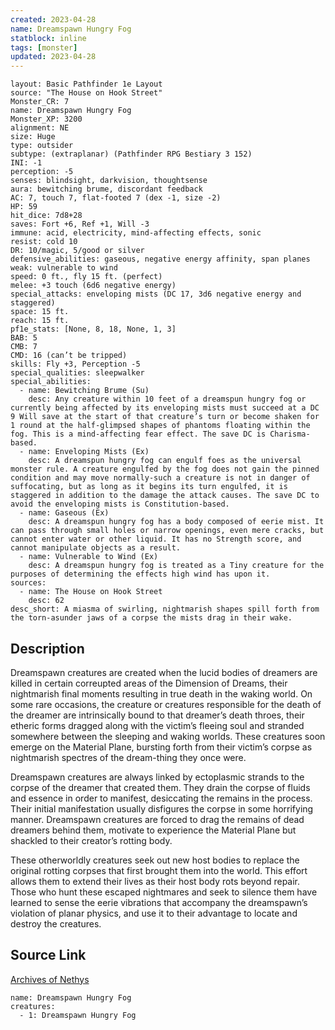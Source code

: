 ```yaml
---
created: 2023-04-28
name: Dreamspawn Hungry Fog
statblock: inline
tags: [monster]
updated: 2023-04-28
---
```

```statblock
layout: Basic Pathfinder 1e Layout
source: "The House on Hook Street"
Monster_CR: 7
name: Dreamspawn Hungry Fog
Monster_XP: 3200
alignment: NE
size: Huge
type: outsider
subtype: (extraplanar) (Pathfinder RPG Bestiary 3 152)
INI: -1
perception: -5
senses: blindsight, darkvision, thoughtsense
aura: bewitching brume, discordant feedback
AC: 7, touch 7, flat-footed 7 (dex -1, size -2)
HP: 59
hit_dice: 7d8+28
saves: Fort +6, Ref +1, Will -3
immune: acid, electricity, mind-affecting effects, sonic
resist: cold 10
DR: 10/magic, 5/good or silver
defensive_abilities: gaseous, negative energy affinity, span planes
weak: vulnerable to wind
speed: 0 ft., fly 15 ft. (perfect)
melee: +3 touch (6d6 negative energy)
special_attacks: enveloping mists (DC 17, 3d6 negative energy and staggered)
space: 15 ft.
reach: 15 ft.
pf1e_stats: [None, 8, 18, None, 1, 3]
BAB: 5
CMB: 7
CMD: 16 (can’t be tripped)
skills: Fly +3, Perception -5
special_qualities: sleepwalker
special_abilities:
  - name: Bewitching Brume (Su)
    desc: Any creature within 10 feet of a dreamspun hungry fog or currently being affected by its enveloping mists must succeed at a DC 9 Will save at the start of that creature’s turn or become shaken for 1 round at the half-glimpsed shapes of phantoms floating within the fog. This is a mind-affecting fear effect. The save DC is Charisma-based.
  - name: Enveloping Mists (Ex)
    desc: A dreamspun hungry fog can engulf foes as the universal monster rule. A creature engulfed by the fog does not gain the pinned condition and may move normally-such a creature is not in danger of suffocating, but as long as it begins its turn engulfed, it is staggered in addition to the damage the attack causes. The save DC to avoid the enveloping mists is Constitution-based.
  - name: Gaseous (Ex)
    desc: A dreamspun hungry fog has a body composed of eerie mist. It can pass through small holes or narrow openings, even mere cracks, but cannot enter water or other liquid. It has no Strength score, and cannot manipulate objects as a result.
  - name: Vulnerable to Wind (Ex)
    desc: A dreamspun hungry fog is treated as a Tiny creature for the purposes of determining the effects high wind has upon it.
sources:
  - name: The House on Hook Street
    desc: 62
desc_short: A miasma of swirling, nightmarish shapes spill forth from the torn-asunder jaws of a corpse the mists drag in their wake.
```
## Description
Dreamspawn creatures are created when the lucid bodies of dreamers are killed in certain correupted areas of the Dimension of Dreams, their nightmarish final moments resulting in true death in the waking world. On some rare occasions, the creature or creatures responsible for the death of the dreamer are intrinsically bound to that dreamer’s death throes, their etheric forms dragged along with the victim’s fleeing soul and stranded somewhere between the sleeping and waking worlds. These creatures soon emerge on the Material Plane, bursting forth from their victim’s corpse as nightmarish spectres of the dream-thing they once were.

Dreamspawn creatures are always linked by ectoplasmic strands to the corpse of the dreamer that created them. They drain the corpse of fluids and essence in order to manifest, desiccating the remains in the process. Their initial manifestation usually disfigures the corpse in some horrifying manner. Dreamspawn creatures are forced to drag the remains of dead dreamers behind them, motivate to experience the Material Plane but shackled to their creator’s rotting body.

These otherworldly creatures seek out new host bodies to replace the original rotting corpses that first brought them into the world. This effort allows them to extend their lives as their host body rots beyond repair. Those who hunt these escaped nightmares and seek to silence them have learned to sense the eerie vibrations that accompany the dreamspawn’s violation of planar physics, and use it to their advantage to locate and destroy the creatures.
## Source Link
[Archives of Nethys](https://aonprd.com/MonsterDisplay.aspx?ItemName=Dreamspawn%20Hungry%20Fog)
```encounter-table
name: Dreamspawn Hungry Fog
creatures:
  - 1: Dreamspawn Hungry Fog
```
